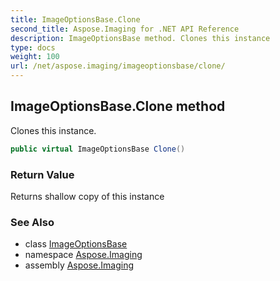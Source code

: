 ```yaml
---
title: ImageOptionsBase.Clone
second_title: Aspose.Imaging for .NET API Reference
description: ImageOptionsBase method. Clones this instance
type: docs
weight: 100
url: /net/aspose.imaging/imageoptionsbase/clone/
---
```

## ImageOptionsBase.Clone method

Clones this instance.

```csharp
public virtual ImageOptionsBase Clone()
```

### Return Value

Returns shallow copy of this instance

### See Also

* class [ImageOptionsBase](../)
* namespace [Aspose.Imaging](../../imageoptionsbase/)
* assembly [Aspose.Imaging](../../../)


